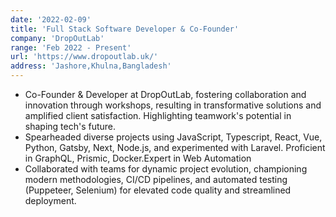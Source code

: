 ```yaml
---
date: '2022-02-09'
title: 'Full Stack Software Developer & Co-Founder'
company: 'DropOutLab'
range: 'Feb 2022 - Present'
url: 'https://www.dropoutlab.uk/'
address: 'Jashore,Khulna,Bangladesh'
---
```


- Co-Founder & Developer at DropOutLab, fostering collaboration and innovation through workshops, resulting in transformative solutions and amplified client satisfaction. Highlighting teamwork's potential in shaping tech's future.
- Spearheaded diverse projects using JavaScript, Typescript, React, Vue, Python, Gatsby, Next, Node.js, and experimented with Laravel. Proficient in GraphQL, Prismic, Docker.Expert in Web Automation
- Collaborated with teams for dynamic project evolution, championing modern methodologies, CI/CD pipelines, and automated testing (Puppeteer, Selenium) for elevated code quality and streamlined deployment.